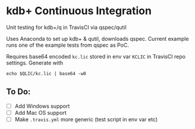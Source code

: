 # kdb+ Continuous Integration

Unit testing for kdb+/q in TravisCI via qspec/qutil

Uses Anaconda to set up kdb+ & qutil, downloads qspec. Current example
runs one of the example tests from qspec as PoC.

Requires base64 encoded `kc.lic` stored in env var `KCLIC` in TravisCI
repo settings. Generate with

`echo $QLIC/kc.lic | base64 -w0`

## To Do:

- [ ] Add Windows support
- [ ] Add Mac OS support
- [ ] Make `.travis.yml` more generic (test script in env var etc)
